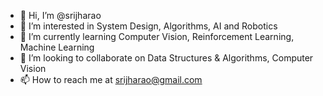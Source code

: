 - 👋 Hi, I’m @srijharao
- 👀 I’m interested in System Design, Algorithms, AI and Robotics
- 🌱 I’m currently learning Computer Vision, Reinforcement Learning, Machine Learning
- 💞️ I’m looking to collaborate on Data Structures & Algorithms, Computer Vision
- 📫 How to reach me at srijharao@gmail.com

<!---
srijharao/srijharao is a ✨ special ✨ repository because its `README.md` (this file) appears on your GitHub profile.
You can click the Preview link to take a look at your changes.
--->
